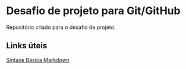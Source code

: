 # Desafio de projeto para Git/GitHub
Repositório criado para o desafio de projeto.

## Links úteis
[Sintaxe Básica Markdown](https://www.markdownguide.org/basic-syntax/)
